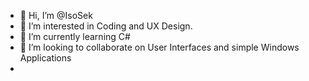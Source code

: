 - 👋 Hi, I’m @IsoSek
- 👀 I’m interested in Coding and UX Design.
- 🌱 I’m currently learning C#
- 💞️ I’m looking to collaborate on User Interfaces and simple Windows Applications
- 

<!---
IsoSek/IsoSek is a ✨ special ✨ repository because its `README.md` (this file) appears on your GitHub profile.
You can click the Preview link to take a look at your changes.
--->
